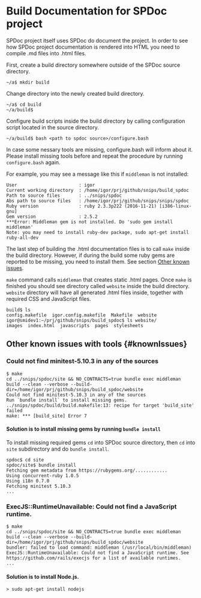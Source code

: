 # Build Documentation for SPDoc project

SPDoc project itself uses SPDoc do document the project.
In order to see how SPDoc project documentation is rendered into HTML
you need to compile .md files into .html files.

First, create a build directory somewhere outside of the SPDoc
source directory.

```terminal
~/a$ mkdir build
```

Change directory into the newly created build directory.

```terminal
~/a$ cd build
~/a/build$
```

Configure build scripts inside the build directory by calling configuration
script located in the source directory.

```terminal
~/a/build$ bash <path to spdoc source>/configure.bash
```
In case some nessary tools are missing, configure.bash will inform about it.
Please install missing tools before and repeat the procedure by running
`configure.bash` again.

For example, you may see a message like this if `middleman` is not installed:

```terminal
User                       : igor
Current working directory  : /home/igor/prj/github/snips/build_spdoc
Path to source files       : ../snips/spdoc
Abs path to source files   : /home/igor/prj/github/snips/snips/spdoc
Ruby version               : ruby 2.3.3p222 (2016-11-21) [i386-linux-gnu]
Gem version                : 2.5.2
***Error: Middleman gem is not installed. Do 'sudo gem install middleman'
Note: you may need to install ruby-dev package, sudo apt-get install ruby-all-dev
```

The last step of building the .html documentation files is to call `make` inside
the build directory. However, if during the build some ruby gems are reported
to be missing, you need to install them. See section [Other known issues](#knownIssues).

`make` command calls `middleman` that creates static .html pages.
Once `make` is finished you should see directory called `website` inside the build
directory.
`website` directory will have all generated .html files inside, together with required
CSS and JavaScript files.

```terminal
build$ ls
config.makefile  igor.config.makefile  Makefile  website
igor@smidev1:~/prj/github/snips/build_spdoc$ ls website/
images  index.html  javascripts  pages  stylesheets
```

## Other known issues with tools {#knownIssues}

### Could not find minitest-5.10.3 in any of the sources

```terminal
$ make
cd ../snips/spdoc/site && NO_CONTRACTS=true bundle exec middleman build --clean --verbose --build-dir=/home/igor/prj/github/snips/build_spdoc/website
Could not find minitest-5.10.3 in any of the sources
Run `bundle install` to install missing gems.
../snips/spdoc/build/build.makefile:13: recipe for target 'build_site' failed
make: *** [build_site] Error 7
```

#### Solution is to install missing gems by running `bundle install`

To install missing required gems `cd` into SPDoc source directory,
then `cd` into `site` subdirectory and do `bundle install`.

```terminal
spdoc$ cd site
spdoc/site$ bundle install
Fetching gem metadata from https://rubygems.org/............
Using concurrent-ruby 1.0.5
Using i18n 0.7.0
Fetching minitest 5.10.3
...
```

### ExecJS::RuntimeUnavailable: Could not find a JavaScript runtime.

```terminal
$ make
cd ../snips/spdoc/site && NO_CONTRACTS=true bundle exec middleman build --clean --verbose --build-dir=/home/igor/prj/github/snips/build_spdoc/website
bundler: failed to load command: middleman (/usr/local/bin/middleman)
ExecJS::RuntimeUnavailable: Could not find a JavaScript runtime. See https://github.com/rails/execjs for a list of available runtimes.
...
```

#### Solution is to install Node.js.

```terminal
> sudo apt-get install nodejs
```
